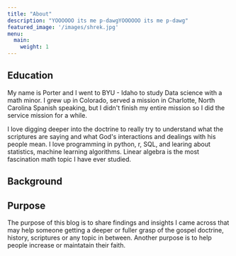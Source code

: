 ```yaml
---
title: "About"
description: "YOOOOOO its me p-dawgYOOOOOO its me p-dawg"
featured_image: '/images/shrek.jpg'
menu:
  main:
    weight: 1
---
```


## Education

My name is Porter and I went to BYU - Idaho to study Data science with a math minor. I grew up in Colorado, served a mission in Charlotte, North Carolina Spanish speaking, but I didn't finish my entire mission so I did the service mission for a while. 

I love digging deeper into the doctrine to really try to understand what the scriptures are 
saying and what God's interactions and dealings with his people mean. 
I love programming in python, r, SQL, and learing about statistics, machine learning algorithms. 
Linear algebra is the most fascination math topic I have ever studied.



## Background



## Purpose

The purpose of this blog is to share findings and insights I came 
across that may help someone getting a deeper or fuller grasp of the gospel doctrine, history, scriptures or any topic in between. 
Another purpose is to help people increase or maintatain their faith.



